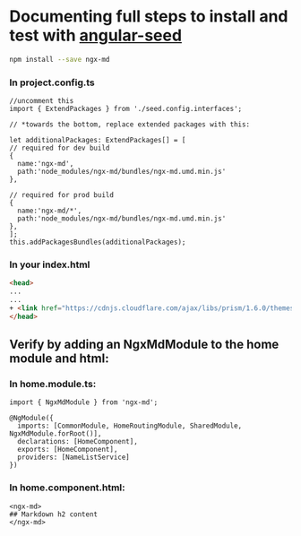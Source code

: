 # Documenting full steps to install and test with [angular-seed](https://github.com/mgechev/angular-seed)  

  ```bash
  npm install --save ngx-md
  ```

### In **project.config.ts**

  ```
  //uncomment this
  import { ExtendPackages } from './seed.config.interfaces';

  // *towards the bottom, replace extended packages with this:

  let additionalPackages: ExtendPackages[] = [
  // required for dev build
  {
    name:'ngx-md',
    path:'node_modules/ngx-md/bundles/ngx-md.umd.min.js'
  },    

  // required for prod build
  {
    name:'ngx-md/*',
    path:'node_modules/ngx-md/bundles/ngx-md.umd.min.js'
  },
  ];    
  this.addPackagesBundles(additionalPackages);
  ```

### In your index.html

```html
<head>
...
...
+ <link href="https://cdnjs.cloudflare.com/ajax/libs/prism/1.6.0/themes/prism-okaidia.min.css">
</head>

```

## Verify by adding an NgxMdModule to the home module and html:

### In **home.module.ts:**

  ```
  import { NgxMdModule } from 'ngx-md';

  @NgModule({
    imports: [CommonModule, HomeRoutingModule, SharedModule, NgxMdModule.forRoot()],
    declarations: [HomeComponent],
    exports: [HomeComponent],
    providers: [NameListService]
  })
  ```

### In **home.component.html:**

  ```
  <ngx-md>
  ## Markdown h2 content
  </ngx-md>
  ```
